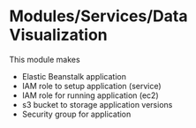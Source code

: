 # Modules/Services/Data Visualization

This module makes
- Elastic Beanstalk application
- IAM role to setup application (service)
- IAM role for running application (ec2)
- s3 bucket to storage application versions
- Security group for application
